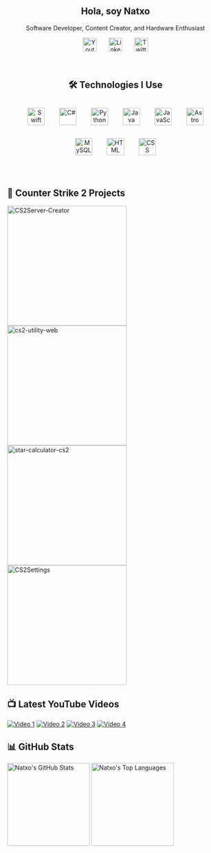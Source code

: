 <p align="center">
  <h2 align="center">Hola, soy Natxo</h2>
  <p align="center">Software Developer, Content Creator, and Hardware Enthusiast</p>
</p>

<!-- Social icons section -->
<p align="center">
  <a href="https://www.youtube.com/@NatxoNetwork"><img width="32px" alt="Youtube" title="YouTube Channel" src="https://i.imgur.com/qiXu7b2.png"/></a>
  &#8287;&#8287;&#8287;&#8287;&#8287;
  <a href="https://www.linkedin.com/in/natxo/"><img width="32px" alt="LinkedIn" title="LinkedIn" src="https://i.imgur.com/yRpa1dQ.png"/></a>
  &#8287;&#8287;&#8287;&#8287;&#8287;
  <a href="https://twitter.com/NatxoDev"><img width="32px" alt="Twitter" title="Twitter" src="https://i.imgur.com/AixJgnm.png"/></a>
</p>

<br/>

<!-- Technologies I Use -->
<h2 align="center"> 🛠️ Technologies I Use </h2>

<p align="center">
  <img alt="Swift" width="40px" style="padding: 15px;" src="https://cdn.jsdelivr.net/gh/devicons/devicon/icons/swift/swift-original.svg" />
  <img alt="C#" width="40px" style="padding: 15px;" src="https://cdn.jsdelivr.net/gh/devicons/devicon/icons/csharp/csharp-original.svg" />
  <img alt="Python" width="40px" style="padding: 15px;" src="https://cdn.jsdelivr.net/gh/devicons/devicon/icons/python/python-original.svg" />
  <img alt="Java" width="40px" style="padding: 15px;" src="https://cdn.jsdelivr.net/gh/devicons/devicon/icons/java/java-original.svg" />
  <img alt="JavaScript" width="40px" style="padding: 15px;" src="https://cdn.jsdelivr.net/gh/devicons/devicon/icons/javascript/javascript-original.svg" />
  <img alt="Astro" width="40px" style="padding: 15px;" src="https://cdn.jsdelivr.net/gh/devicons/devicon/icons/astro/astro-original.svg" />
  <img alt="MySQL" width="40px" style="padding: 15px;" src="https://cdn.jsdelivr.net/gh/devicons/devicon/icons/mysql/mysql-original.svg" />
  <img alt="HTML" width="40px" style="padding: 15px;" src="https://cdn.jsdelivr.net/gh/devicons/devicon/icons/html5/html5-original.svg" />
  <img alt="CSS" width="40px" style="padding: 15px;" src="https://cdn.jsdelivr.net/gh/devicons/devicon/icons/css3/css3-original.svg" />
</p>

<br/>

<h2>📘 Counter Strike 2 Projects</h2>

<p align="left">
  <a href="https://github.com/Natxo09/CS2Server-Creator"><img width="278" src="https://denvercoder1-github-readme-stats.vercel.app/api/pin/?username=Natxo09&repo=CS2Server-Creator&theme=react&bg_color=1F222E&title_color=F85D7F&hide_border=true&icon_color=F8D866&show_icons=false" alt="CS2Server-Creator"></a>
  <a href="https://github.com/Natxo09/cs2-utility-web"><img width="278" src="https://denvercoder1-github-readme-stats.vercel.app/api/pin/?username=Natxo09&repo=cs2-utility-web&theme=react&bg_color=1F222E&title_color=F85D7F&hide_border=true&icon_color=F8D866&show_icons=false" alt="cs2-utility-web"></a>
  <a href="https://github.com/Natxo09/star-calculator-cs2"><img width="278" src="https://denvercoder1-github-readme-stats.vercel.app/api/pin/?username=Natxo09&repo=star-calculator-cs2&theme=react&bg_color=1F222E&title_color=F85D7F&hide_border=true&icon_color=F8D866&show_icons=false" alt="star-calculator-cs2"></a>
  <a href="https://github.com/Natxo09/CS2Settings"><img width="278" src="https://denvercoder1-github-readme-stats.vercel.app/api/pin/?username=Natxo09&repo=CS2Settings&theme=react&bg_color=1F222E&title_color=F85D7F&hide_border=true&icon_color=F8D866&show_icons=false" alt="CS2Settings"></a>
</p>

<h2>📺 Latest YouTube Videos</h2>

<a href="https://youtu.be/Gnsmn9GPX4k"><img src="https://ytcards.demolab.com/?id=Gnsmn9GPX4k&title=Video+Title&lang=en&timestamp=1696868769&background_color=%230d1117&title_color=%23ffffff&stats_color=%23dedede&max_title_lines=2&width=250&border_radius=5&duration=172" alt="Video 1"></a>
<a href="https://youtu.be/rnVWrO7Q9KI"><img src="https://ytcards.demolab.com/?id=rnVWrO7Q9KI&title=Video+Title&lang=en&timestamp=1696868769&background_color=%230d1117&title_color=%23ffffff&stats_color=%23dedede&max_title_lines=2&width=250&border_radius=5&duration=172" alt="Video 2"></a>
<a href="https://youtu.be/GicrDHGtOI4"><img src="https://ytcards.demolab.com/?id=GicrDHGtOI4&title=Video+Title&lang=en&timestamp=1696868769&background_color=%230d1117&title_color=%23ffffff&stats_color=%23dedede&max_title_lines=2&width=250&border_radius=5&duration=172" alt="Video 3"></a>
<a href="https://youtu.be/UBP277iUofU"><img src="https://ytcards.demolab.com/?id=UBP277iUofU&title=Video+Title&lang=en&timestamp=1696868769&background_color=%230d1117&title_color=%23ffffff&stats_color=%23dedede&max_title_lines=2&width=250&border_radius=5&duration=172" alt="Video 4"></a>

<h2>📊 GitHub Stats</h2>

<p>
  <img alt="Natxo's GitHub Stats" src="https://denvercoder1-github-readme-stats.vercel.app/api/?username=Natxo&show_icons=true&theme=react&bg_color=1F222E&title_color=F85D7F&hide_border=true&icon_color=F8D866" height="192px" />
  <img alt="Natxo's Top Languages" src="https://denvercoder1-github-readme-stats.vercel.app/api/top-langs/?username=Natxo&langs_count=8&layout=compact&theme=react&bg_color=1F222E&title_color=F85D7F&icon_color=F8D866&hide=Jupyter%20Notebook,Roff" height="192px"/>
</p>
